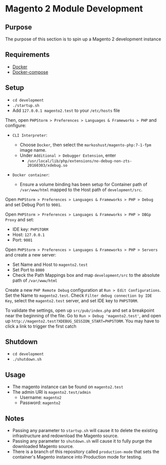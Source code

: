 # Magento 2 Module Development 
## Purpose
The purpose of this section is to spin up a Magento 2 development instance
## Requirements
- [Docker](http://get.docker.com)
- [Docker-compose](https://docs.docker.com/compose/)
## Setup
- `cd development`
- `./startup.sh`
- Add `127.0.0.1 magento2.test` to your `/etc/hosts` file

Then, open `PHPStorm > Preferences > Languages & Frameworks > PHP` and configure:

- `CLI Interpreter`:
	- Choose `Docker`, then select the `markoshust/magento-php:7-1-fpm` image name.
	- Under `Additional > Debugger Extension`, enter
		- `/usr/local/lib/php/extensions/no-debug-non-zts-20160303/xdebug.so`

- `Docker container`:
	- Ensure a volume binding has been setup for Container path of `/var/www/html` mapped to the Host path of `development/src`.

Open `PHPStorm > Preferences > Languages & Frameworks > PHP > Debug` and set Debug Port to `9001`.

Open `PHPStorm > Preferences > Languages & Frameworks > PHP > DBGp Proxy` and set:

- IDE key: `PHPSTORM`
- Host: `127.0.0.1`
- Port: `9001`

Open `PHPStorm > Preferences > Languages & Frameworks > PHP > Servers` and create a new server:

- Set Name and Host to `magento2.test`
- Set Port to `8000`
- Check the Path Mappings box and map `development/src` to the absolute path of `/var/www/html`

Create a new `PHP Remote Debug` configuration at `Run > Edit Configurations`. Set the Name to `magento2.test`. Check `Filter debug connection by IDE Key`, select the `magento2.test` server, and set IDE key to `PHPSTORM`.

To validate the settings, open up `src/pub/index.php` and set a breakpoint near the beginning of the file. Go to `Run > Debug 'magento2.test'`, and open up `http://magento2.test?XDEBUG_SESSION_START=PHPSTORM`.  You may have to click a link to trigger the first catch  

## Shutdown
- `cd development`
- `./shutdown.sh`
## Usage
- The magento instance can be found on `magento2.test`
- The admin URI is `magento2.test/admin`
   - Username: `magento2`
   - Password: `magento2`

## Notes
- Passing any parameter to `startup.sh` will cause it to delete the existing infrastructure and redownload the Magento source.
- Passing any parameter to `shutdown.sh` will cause it to fully purge the downloaded Magento source.
- There is a branch of this repository called `production-mode` that sets the container's Magento instance into Production mode for testing.
